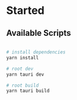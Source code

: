 # Started 


## Available Scripts

```bash

# install dependencies
yarn install

# root dev
yarn tauri dev

# root build
yarn tauri build
```
